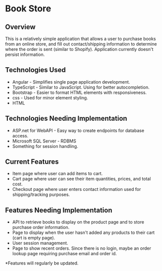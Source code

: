 <h1>Book Store</h1>
<h2>Overview</h2>
<p>This is a relatively simple application that allows a user to purchase books from an online store, and fill out contact/shipping information to determine where the order is sent (similar to Shopify). Application currently doesn't persist information.</p>
<h2>Technologies Used</h2>
<ul>
  <li>Angular - Simplifies single page application development.</li>
  <li>TypeScript - Similar to JavaScript. Using for better autocompletion.</li>
  <li>Bootstrap - Easier to format HTML elements with responsiveness.</li>
  <li>css - Used for minor element styling.</li>
  <li>HTML</li>
</ul>
<h2>Technologies Needing Implementation</h2>
<ul>
  <li>ASP.net for WebAPI - Easy way to create endpoints for database access.</li>
  <li>Microsoft SQL Server - RDBMS</li>
  <li>Something for session handling.</li>
</ul>

<h2>Current Features</h2>
<ul>
  <li>Item page where user can add items to cart.</li>
  <li>Cart page where user can see their item quantities, prices, and total cost.</li>
  <li>Checkout page where user enters contact information used for shipping/tracking purposes.</li>
</ul>
<h2>Features Needing Implementation</h2>
<ul>
  <li>API to retrieve books to display on the product page and to store purchase order information.</li>
  <li>Page to display when the user hasn't added any products to their cart (cart is empty page).</li>
  <li>User session management.</li>
  <li>Page to show recent orders. Since there is no login, maybe an order lookup page requiring purchase email and order id.</li>
</ul>
<p>*Features will regularly be updated.</p>
